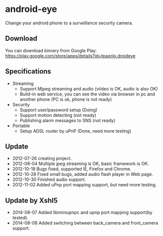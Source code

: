 android-eye
===========

Change your android phone to a surveillance security camera.

## Download ##
You can download binrary from Google Play: 
https://play.google.com/store/apps/details?id=teaonly.droideye 

## Specifications ##
* Streaming 
  * Support Mjpeg streaming and audio (viideo is OK, audio is also OK)
  * Build-in web service, you can see the video via browser in pc and another phone (PC is ok, phone is not ready)
* Security
  * Support user/password setup (Doing)
  * Support motion detecting (not ready)
  * Publishing alarm messages to SNS (not ready) 
* Portable
  * Setup ADSL router by uPnP (Done, need more testing)

## Update ##
*  2012-07-26  creating project.
*  2012-08-04  Multiple jpeg streaming is OK, basic framework is OK.
*  2012-10-18  Bugs fixed, supported IE, Firefox and Chrome. 
*  2012-10-28  Fixed small bugs, added audio flash player in Web page.
*  2012-10-30  Finished audio support.
*  2012-11-02  Added uPnp port mapping support, but need more testing.

## Update by Xshl5 ##

*  2014-08-07  Added libminiupnpc and upnp port mapping support(by tested).
*  2014-08-08  Added switching between back_camera and front_camera support.
